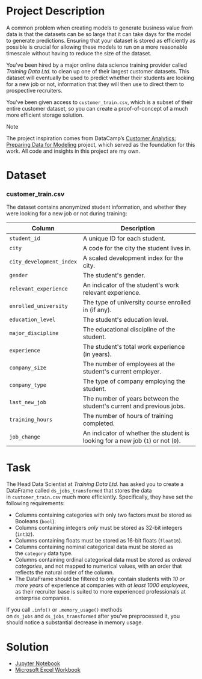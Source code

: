 # Project Description
A common problem when creating models to generate business value from data is that the datasets can be so large that it can take days for the model to generate predictions. Ensuring that your dataset is stored as efficiently as possible is crucial for allowing these models to run on a more reasonable timescale without having to reduce the size of the dataset.

You've been hired by a major online data science training provider called *Training Data Ltd.* to clean up one of their largest customer datasets. This dataset will eventually be used to predict whether their students are looking for a new job or not, information that they will then use to direct them to prospective recruiters.

You've been given access to `customer_train.csv`, which is a subset of their entire customer dataset, so you can create a proof-of-concept of a much more efficient storage solution.

> [!NOTE]  
> The project inspiration comes from DataCamp’s [Customer Analytics: Preparing Data for Modeling](https://app.datacamp.com/learn/projects/1600) project, which served as the foundation for this work.
> All code and insights in this project are my own.

# Dataset
### **customer_train.csv**
The dataset contains anonymized student information, and whether they were looking for a new job or not during training:

| Column                   | Description                                                                      |
|------------------------- |--------------------------------------------------------------------------------- |
| `student_id`             | A unique ID for each student.                                                    |
| `city`                   | A code for the city the student lives in.                                        |
| `city_development_index` | A scaled development index for the city.                                         |
| `gender`                 | The student's gender.                                                            |
| `relevant_experience`    | An indicator of the student's work relevant experience.                          |
| `enrolled_university`    | The type of university course enrolled in (if any).                              |
| `education_level`        | The student's education level.                                                   |
| `major_discipline`       | The educational discipline of the student.                                       |
| `experience`             | The student's total work experience (in years).                                  |
| `company_size`           | The number of employees at the student's current employer.                       |
| `company_type`           | The type of company employing the student.                                       |
| `last_new_job`           | The number of years between the student's current and previous jobs.             |
| `training_hours`         | The number of hours of training completed.                                       |
| `job_change`             | An indicator of whether the student is looking for a new job (`1`) or not (`0`). |

# Task
The Head Data Scientist at *Training Data Ltd.* has asked you to create a DataFrame called `ds_jobs_transformed` that stores the data in `customer_train.csv` much more efficiently. Specifically, they have set the following requirements:

- Columns containing categories with only two factors must be stored as Booleans (`bool`).
- Columns containing integers *only* must be stored as 32-bit integers (`int32`).
- Columns containing floats must be stored as 16-bit floats (`float16`).
- Columns containing nominal categorical data must be stored as the `category` data type.
- Columns containing ordinal categorical data must be stored as *ordered categories*, and not mapped to numerical values, with an order that reflects the natural order of the column.
- The DataFrame should be filtered to only contain students with *10 or more years* of experience at companies with *at least 1000 employees*, as their recruiter base is suited to more experienced professionals at enterprise companies.

If you call `.info()` or `.memory_usage()` methods on `ds_jobs` and `ds_jobs_transformed` after you've preprocessed it, you should notice a substantial decrease in memory usage.

# Solution
- [Jupyter Notebook](https://github.com/azizp128/data-science-projects/blob/main/customer-analytics-preparing-data-for-modeling/notebook.ipynb)
- [Microsoft Excel Workbook](https://raw.githubusercontent.com/azizp128/data-science-projects/refs/heads/main/customer-analytics-preparing-data-for-modeling/workbook.xlsx)
